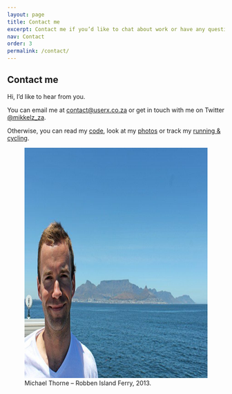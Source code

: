 ```yaml
---
layout: page
title: Contact me
excerpt: Contact me if you’d like to chat about work or have any questions relating to my website.
nav: Contact
order: 3
permalink: /contact/
---
```


## Contact me

Hi, I’d like to hear from you.

You can email me at [contact@userx.co.za](contact@userx.co.za) or get in touch with me on Twitter [@mikkelz_za](https://twitter.com/@mikkelz_za).

Otherwise, you can read my [code](https://github.com/michaelthorne), look at my [photos](https://instagram.com/mikkelz_za)
or track my [running & cycling](https://www.strava.com/athletes/1328198).

<figure>
    <img src="/assets/images/general/michael-thorne-robben-island-ferry-2013-800x533.jpg" width="800" height="533" alt="Michael Thorne – Robben Island Ferry, 2013">
    <figcaption>Michael Thorne – Robben Island Ferry, 2013.</figcaption>
</figure>
